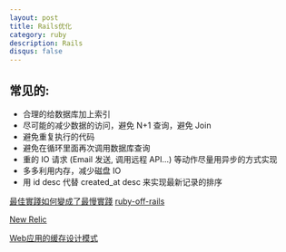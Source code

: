 ```yaml
---
layout: post
title: Rails优化
category: ruby
description: Rails
disqus: false
---
```


## 常见的:

* 合理的给数据库加上索引
* 尽可能的减少数据的访问，避免 N+1 查询，避免 Join
* 避免重复执行的代码
* 避免在循环里面再次调用数据库查询
* 重的 IO 请求 (Email 发送, 调用远程 API...) 等动作尽量用异步的方式实现
* 多多利用内存，减少磁盘 IO
* 用 id desc 代替 created_at desc 来实现最新记录的排序

[最佳實踐如何變成了最慢實踐](http://blog.xdite.net/posts/2012/11/20/rubyconf-china-2012-ten-slow-things-you-dont-know/)
[ruby-off-rails](http://robbinfan.com/blog/40/ruby-off-rails)

[New Relic](https://rpm.newrelic.com/accounts/646781/applications/setup?destination=web)

[Web应用的缓存设计模式](http://robbinfan.com/blog/38/orm-cache-sumup)